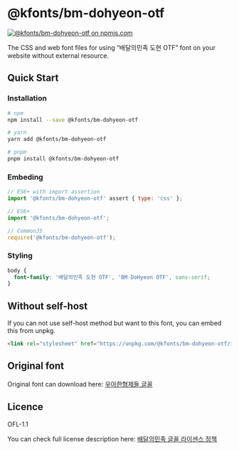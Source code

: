 # @kfonts/bm-dohyeon-otf

[![@kfonts/bm-dohyeon-otf on npmjs.com](https://img.shields.io/npm/v/%40kfonts%2Fbm-dohyeon-otf)](https://www.npmjs.com/package/@kfonts/bm-dohyeon-otf)

The CSS and web font files for using &OpenCurlyDoubleQuote;배달의민족 도현 OTF&CloseCurlyDoubleQuote; font on your website without external resource.

## Quick Start

### Installation

```sh
# npm
npm install --save @kfonts/bm-dohyeon-otf

# yarn
yarn add @kfonts/bm-dohyeon-otf

# pnpm
pnpm install @kfonts/bm-dohyeon-otf
```

### Embeding

```js
// ES6+ with import assertion
import '@kfonts/bm-dohyeon-otf' assert { type: 'css' };

// ES6+
import '@kfonts/bm-dohyeon-otf';

// CommonJS
require('@kfonts/bm-dohyeon-otf');
```

### Styling

```css
body {
  font-family: '배달의민족 도현 OTF', 'BM DoHyeon OTF', sans-serif;
}
```

## Without self-host

If you can not use self-host method but want to this font, you can embed this from unpkg.

```html
<link rel="stylesheet" href="https://unpkg.com/@kfonts/bm-dohyeon-otf/index.css" />
```

## Original font

Original font can download here: [우아한형제들 글꼴](https://www.woowahan.com/fonts)

## Licence

OFL-1.1

You can check full license description here: [배달의민족 글꼴 라이센스 정책](https://www.woowahan.com/fonts/license)
